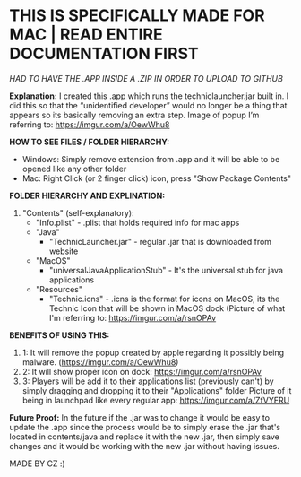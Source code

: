 # **THIS IS SPECIFICALLY MADE FOR MAC | READ ENTIRE DOCUMENTATION FIRST**


*HAD TO HAVE THE .APP INSIDE A .ZIP IN ORDER TO UPLOAD TO GITHUB*


**Explanation:** I created this .app which runs the techniclauncher.jar built in. I did this so that the “unidentified developer” would no longer be a thing that appears so its basically removing an extra step. Image of popup I’m referring to: https://imgur.com/a/OewWhu8


**HOW TO SEE FILES / FOLDER HIERARCHY:** 
- Windows: Simply remove extension from .app and it will be able to be opened like any other folder 
- Mac: Right Click (or 2 finger click) icon, press "Show Package Contents"


**FOLDER HIERARCHY AND EXPLINATION:** 
1. "Contents" (self-explanatory):
     - "Info.plist" - .plist that holds required info for mac apps
     - "Java"
         - "TechnicLauncher.jar" -  regular .jar that is downloaded from website
     - "MacOS" 
          - "universalJavaApplicationStub" - It's the universal stub for java applications 
     -  "Resources" 
          -  "Technic.icns" - .icns is the format for icons on MacOS, its the Technic Icon that will be shown in MacOS dock (Picture of what I'm referring to: https://imgur.com/a/rsnOPAv


**BENEFITS OF USING THIS:**
1. 1: It will remove the popup created by apple regarding it possibly being malware. (https://imgur.com/a/OewWhu8) 
2. 2: It will show proper icon on dock: https://imgur.com/a/rsnOPAv 
3. 3: Players will be add it to their applications list (previously can't) by simply dragging and dropping it to their "Applications" folder Picture of it being in launchpad like every regular app: https://imgur.com/a/ZfVYFRU


**Future Proof:**
In the future if the .jar was to change it would be easy to update the .app since the process would be to simply erase the .jar that's located in contents/java and replace it with the new .jar, then simply save changes and it would be working with the new .jar without having issues.


MADE BY CZ :)
